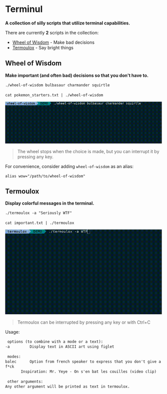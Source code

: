 Terminul
========

**A collection of silly scripts that utilize terminal capabilities.**

There are currently **2** scripts in the collection:

* [Wheel of Wisdom](#wheel-of-wisdom) - Make bad decisions
* [Termoulox](#termoulox) - Say bright things

Wheel of Wisdom
---------------

**Make important (and often bad) decisions so that you don't have to.**

```
./wheel-of-wisdom bulbasaur charmander squirtle

cat pokemon_starters.txt | ./wheel-of-wisdom
```

![Wheel of Wisdom demo GIF](img/wheel.gif)

> The wheel stops when the choice is made, but you can interrupt it by pressing
  any key.

For convenience, consider adding `wheel-of-wisdom` as an alias:

```
alias wow="/path/to/wheel-of-wisdom"
```

Termoulox
---------

**Display colorful messages in the terminal.**

```
./termoulox -a "Seriously WTF"

cat important.txt | ./termoulox
```

![Termoulox demo GIF](img/termoulox.gif)

> Termoulox can be interrupted by pressing any key or with Ctrl+C

Usage:

```
 options (to combine with a mode or a text):
-a         Display text in ASCII art using figlet

 modes:
balec      Option from french speaker to express that you don't give a f*ck
	   Inspiration: Mr. Yeye - On s'en bat les couilles (video clip)

 other arguments:
Any other argument will be printed as text in termoulox.
```